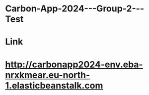 # Carbon-App-2024---Group-2---Test

# Link
# http://carbonapp2024-env.eba-nrxkmear.eu-north-1.elasticbeanstalk.com
